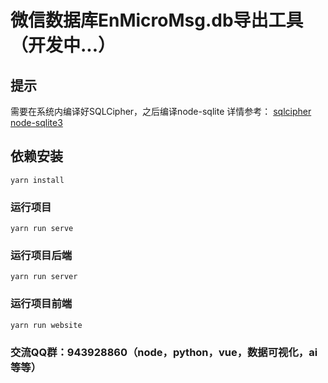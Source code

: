 # 微信数据库EnMicroMsg.db导出工具（开发中...）

## 提示
需要在系统内编译好SQLCipher，之后编译node-sqlite
详情参考：
[sqlcipher](https://github.com/sqlcipher/sqlcipher)
[node-sqlite3](https://github.com/mapbox/node-sqlite3)

## 依赖安装
```
yarn install
```

### 运行项目
```
yarn run serve
```

### 运行项目后端
```
yarn run server
```

### 运行项目前端
```
yarn run website
```
### 交流QQ群：943928860（node，python，vue，数据可视化，ai等等）
